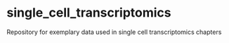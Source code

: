 # single_cell_transcriptomics
Repository for exemplary data used in single cell transcriptomics chapters
